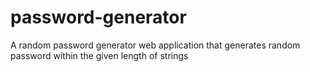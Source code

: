 # password-generator
A random password generator web application that generates random password within the given length of strings

